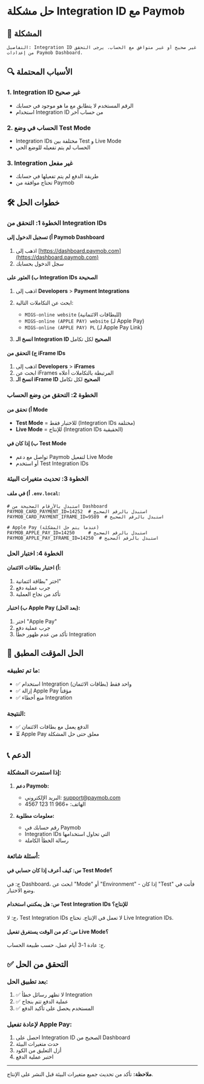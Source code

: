 # حل مشكلة Integration ID مع Paymob

## 🚨 المشكلة
```
التفاصيل: Integration ID غير صحيح أو غير متوافق مع الحساب. يرجى التحقق من إعدادات Paymob Dashboard.
```

## 🔍 الأسباب المحتملة

### 1. **Integration ID غير صحيح**
- الرقم المستخدم لا يتطابق مع ما هو موجود في حسابك
- استخدام Integration ID من حساب آخر

### 2. **الحساب في وضع Test Mode**
- Integration IDs مختلفة بين Test و Live Mode
- الحساب لم يتم تفعيله للوضع الحي

### 3. **Integration غير مفعل**
- طريقة الدفع لم يتم تفعيلها في حسابك
- تحتاج موافقة من Paymob

## 🛠️ خطوات الحل

### **الخطوة 1: التحقق من Integration IDs**

#### أ) تسجيل الدخول إلى Paymob Dashboard
1. اذهب إلى [https://dashboard.paymob.com](https://dashboard.paymob.com)
2. سجل الدخول بحسابك

#### ب) العثور على Integration IDs الصحيحة
1. اذهب إلى **Developers** > **Payment Integrations**
2. ابحث عن التكاملات التالية:
   - `MIGS-online website` (للبطاقات الائتمانية)
   - `MIGS-online (APPLE PAY) website` (لـ Apple Pay)
   - `MIGS-online (APPLE PAY) PL` (لـ Apple Pay Link)

3. **انسخ الـ Integration ID الصحيح** لكل تكامل

#### ج) التحقق من iFrame IDs
1. اذهب إلى **Developers** > **iFrames**
2. ابحث عن iFrames المرتبطة بالتكاملات أعلاه
3. **انسخ الـ iFrame ID الصحيح** لكل تكامل

### **الخطوة 2: التحقق من وضع الحساب**

#### أ) تحقق من Mode
- **Test Mode** = للاختبار فقط (Integration IDs مختلفة)
- **Live Mode** = للإنتاج (Integration IDs الحقيقية)

#### ب) إذا كان في Test Mode
- تواصل مع دعم Paymob لتفعيل Live Mode
- أو استخدم Test Integration IDs

### **الخطوة 3: تحديث متغيرات البيئة**

#### أ) في ملف `.env.local`:
```env
# استبدل بالأرقام الصحيحة من Dashboard
PAYMOB_CARD_PAYMENT_ID=14252  # استبدل بالرقم الصحيح
PAYMOB_CARD_PAYMENT_IFRAME_ID=9589  # استبدل بالرقم الصحيح

# Apple Pay (عندما يتم حل المشكلة)
PAYMOB_APPLE_PAY_ID=14250     # استبدل بالرقم الصحيح
PAYMOB_APPLE_PAY_IFRAME_ID=14250  # استبدل بالرقم الصحيح
```

### **الخطوة 4: اختبار الحل**

#### أ) اختبار بطاقات الائتمان:
1. اختر "بطاقة ائتمانية"
2. جرب عملية دفع
3. تأكد من نجاح العملية

#### ب) اختبار Apple Pay (بعد الحل):
1. اختر "Apple Pay"
2. جرب عملية دفع
3. تأكد من عدم ظهور خطأ Integration

## 🔧 الحل المؤقت المطبق

### **ما تم تطبيقه:**
- ✅ استخدام Integration واحد فقط (بطاقات الائتمان)
- ✅ إزالة Apple Pay مؤقتاً
- ✅ منع أخطاء Integration

### **النتيجة:**
- ✅ الدفع يعمل مع بطاقات الائتمان
- ⏳ Apple Pay معلق حتى حل المشكلة

## 📞 الدعم

### **إذا استمرت المشكلة:**
1. **دعم Paymob:**
   - البريد الإلكتروني: support@paymob.com
   - الهاتف: +966 11 123 4567

2. **معلومات مطلوبة:**
   - رقم حسابك في Paymob
   - Integration IDs التي تحاول استخدامها
   - رسالة الخطأ الكاملة

### **أسئلة شائعة:**

#### **س: كيف أعرف إذا كان حسابي في Test Mode؟**
ج: في Dashboard، ابحث عن "Mode" أو "Environment" - إذا كان "Test" فأنت في وضع الاختبار.

#### **س: هل يمكنني استخدام Test Integration IDs للإنتاج؟**
ج: لا، Test Integration IDs لا تعمل في الإنتاج. تحتاج Live Integration IDs.

#### **س: كم من الوقت يستغرق تفعيل Live Mode؟**
ج: عادة 1-3 أيام عمل، حسب طبيعة الحساب.

## ✅ التحقق من الحل

### **بعد تطبيق الحل:**
1. ✅ لا تظهر رسائل خطأ Integration
2. ✅ عملية الدفع تتم بنجاح
3. ✅ المستخدم يحصل على تأكيد الدفع

### **لإعادة تفعيل Apple Pay:**
1. احصل على Integration ID الصحيح من Dashboard
2. حدث متغيرات البيئة
3. أزل التعليق من الكود
4. اختبر عملية الدفع

---

**ملاحظة:** تأكد من تحديث جميع متغيرات البيئة قبل النشر على الإنتاج.
